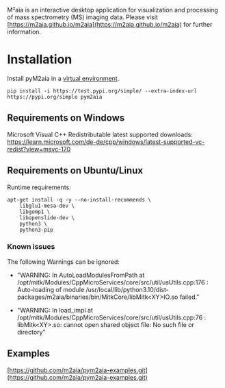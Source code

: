 M²aia is an interactive desktop application for visualization and processing of mass spectrometry (MS) imaging data. Please visit [https://m2aia.github.io/m2aia](https://m2aia.github.io/m2aia) for further information.

# Installation

Install pyM2aia in a [virtual environment](https://packaging.python.org/en/latest/tutorials/installing-packages/#creating-and-using-virtual-environments).

``` pip install -i https://test.pypi.org/simple/ --extra-index-url https://pypi.org/simple pym2aia ```

## Requirements on Windows

Microsoft Visual C++ Redistributable latest supported downloads:
https://learn.microsoft.com/de-de/cpp/windows/latest-supported-vc-redist?view=msvc-170

## Requirements on Ubuntu/Linux

Runtime requirements:
```
apt-get install -q -y --no-install-recommends \
    libglu1-mesa-dev \
    libgomp1 \
    libopenslide-dev \
    python3 \
    python3-pip
```

### Known issues

The following Warnings can be ignored:
- "WARNING: In AutoLoadModulesFromPath at /opt/mitk/Modules/CppMicroServices/core/src/util/usUtils.cpp:176 : Auto-loading of module /usr/local/lib/python3.10/dist-packages/m2aia/binaries/bin/MitkCore/libMitk\<XY\>IO.so failed."

- "WARNING: In load_impl at /opt/mitk/Modules/CppMicroServices/core/src/util/usUtils.cpp:76 : libMitk\<XY\>.so: cannot open shared object file: No such file or directory"


## Examples

[https://github.com/m2aia/pym2aia-examples.git](https://github.com/m2aia/pym2aia-examples.git)
